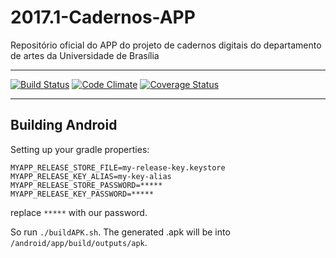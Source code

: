 # 2017.1-Cadernos-APP

Repositório oficial do APP do projeto de cadernos digitais do departamento de artes da Universidade de Brasília

***
[![Build Status](https://travis-ci.org/fga-gpp-mds/2017.1-Cadernos-APP.svg?branch=master)](https://travis-ci.org/fga-gpp-mds/2017.1-Cadernos-APP)
[![Code Climate](https://codeclimate.com/github/fga-gpp-mds/2017.1-Cadernos-APP/badges/gpa.svg)](https://codeclimate.com/github/fga-gpp-mds/2017.1-Cadernos-APP)
[![Coverage Status](https://coveralls.io/repos/github/fga-gpp-mds/2017.1-Cadernos-APP/badge.svg?branch=master)](https://coveralls.io/github/fga-gpp-mds/2017.1-Cadernos-APP?branch=master)
***

## Building Android

Setting up your gradle properties:

```
MYAPP_RELEASE_STORE_FILE=my-release-key.keystore
MYAPP_RELEASE_KEY_ALIAS=my-key-alias
MYAPP_RELEASE_STORE_PASSWORD=*****
MYAPP_RELEASE_KEY_PASSWORD=*****
```

replace `*****` with our password.

So run `./buildAPK.sh`. The generated .apk will be into `/android/app/build/outputs/apk`.
